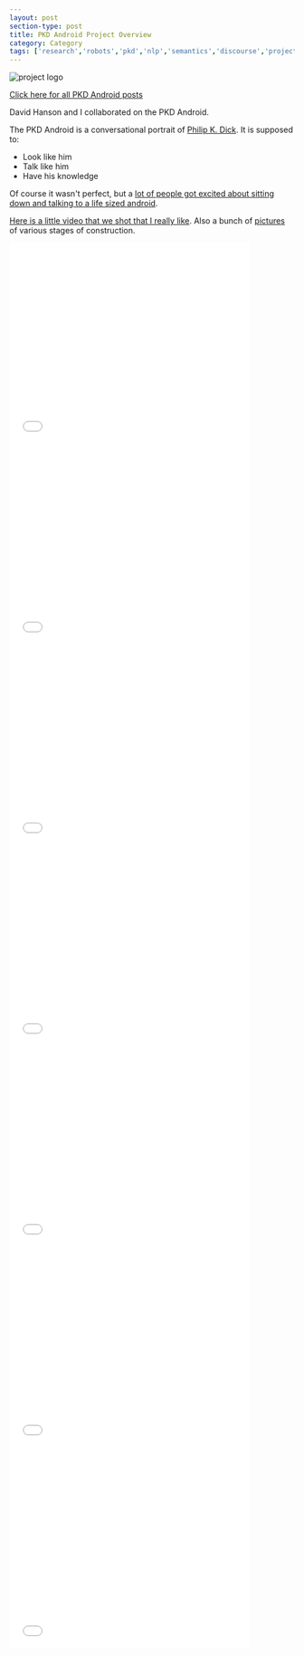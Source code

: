 ```yaml
---
layout: post
section-type: post
title: PKD Android Project Overview
category: Category
tags: ['research','robots','pkd','nlp','semantics','discourse','project-overviews']
---
```

![project logo](https://blogs.memphis.edu/aolney/files/2019/10/PKD_Header.jpg)

[Click here for all PKD Android posts](/tags/pkd.html)

David Hanson and I collaborated on the PKD Android.

The PKD Android is a conversational portrait of [Philip K. Dick](https://www.philipkdick.com/). It is supposed to:

- Look like him
- Talk like him
- Have his knowledge

Of course it wasn't perfect, but a [lot of people got excited about sitting down and talking to a life sized android](tags/press.html).

[Here is a little video that we shot that I really like](https://blogs.memphis.edu/aolney/files/2019/10/pkdconvweb.mov). Also a bunch of [pictures](https://blogs.memphis.edu/aolney/files/2019/10/PKDpics.zip) of various stages of construction.


<iframe title="YouTube video player" class="youtube-player" type="text/html" src="//www.youtube.com/embed/fkE6RBlfbXA?rel=0&amp;wmode=opaque" frameborder="0" allowFullScreen="true" width="425" height="355"></iframe>

<iframe title="YouTube video player" class="youtube-player" type="text/html" src="//www.youtube.com/embed/dF-BPkGo65k?rel=0&amp;wmode=opaque" frameborder="0" allowFullScreen="true" width="425" height="355"></iframe>

<iframe title="YouTube video player" class="youtube-player" type="text/html" src="//www.youtube.com/embed/12ZMPO0Vig8?rel=0&amp;wmode=opaque" frameborder="0" allowFullScreen="true" width="425" height="355"></iframe>

<iframe title="YouTube video player" class="youtube-player" type="text/html" src="//www.youtube.com/embed/rjrIoPmLwiA?rel=0&amp;wmode=opaque" frameborder="0" allowFullScreen="true" width="425" height="355"></iframe>

<iframe title="YouTube video player" class="youtube-player" type="text/html" src="//www.youtube.com/embed/bn2cjG4YQOo?rel=0&amp;wmode=opaque" frameborder="0" allowFullScreen="true" width="425" height="355"></iframe>

<iframe title="YouTube video player" class="youtube-player" type="text/html" src="//www.youtube.com/embed/yXKcgLhuTJ0?rel=0&amp;wmode=opaque" frameborder="0" allowFullScreen="true" width="425" height="355"></iframe>

<iframe title="YouTube video player" class="youtube-player" type="text/html" src="//www.youtube.com/embed/c-9wbcJIW4A?rel=0&amp;wmode=opaque" frameborder="0" allowFullScreen="true" width="425" height="355"></iframe>

